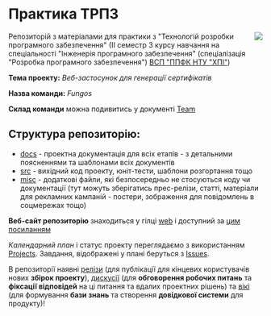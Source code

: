 # Практика ТРПЗ

<img src="https://raw.githubusercontent.com/liketaurus/SE-practice-template/main/docs/images/resources/PPC-SE.jpg" align="right" style="float:right;">

Репозиторій з матеріалами для практики з "Технологій розробки програмного забезпечення" (ІІ семестр 3 курсу навчання на спеціальності "Інженерія програмного забезпечення" (спеціалізація "Розробка програмного забезпечення") [ВСП "ППФК НТУ "ХПІ"](https://sites.google.com/polytechnic.co.cc/main))

**Тема проекту:** *Веб-застосунок для генерації сертифікатів*</br>

**Назва команди:** *Fungos*</br>

**Склад команди** можна подивитись у документі [Team](https://github.com/IlnitskijMaksim/SE-practice-1group/blob/main/docs/1.Envisioning/team.md)

## **Структура репозиторію**:
* [docs](docs/README.md) - проектна документація для всіх етапів - з детальними поясненнями та шаблонами всіх документів
* [src](src/README.md) - вихідний код проекту, юніт-тести, шаблони розгортання тощо
* [misc](misc/README.md) - додаткові файли, які безпосередньо не стосуються коду чи документації (тут можуть зберігатись прес-релізи, статті, матеріали для рекламних кампаній - постери, зображення для повідомлень в соцмережах тощо)

**Веб-сайт репозиторію** знаходиться у гілці [web](https://github.com/IlnitskijMaksim/SE-practice-1group/tree/web) і доступний за [цим посиланням](https://ilnitskijmaksim.github.io/SE-practice-1group/) 

*Календарний план* і статус проекту переглядаємо з використанням [Projects](https://github.com/IlnitskijMaksim/SE-practice-1group/projects). Завдання, відображені у плані беруться з [Issues](https://github.com/IlnitskijMaksim/SE-practice-1group/issues). 

В репозиторії наявні [релізи](https://github.com/IlnitskijMaksim/SE-practice-1group/releases) (для публікації для кінцевих користувачів нових **збірок проекту**), [дискусії](https://github.com/IlnitskijMaksim/SE-practice-1group/discussions) (для **обговорення робочих питань** та **фіксації відповідей** на ці питання та вдалих проектних рішень) та [вікі](https://github.com/IlnitskijMaksim/SE-practice-1group/wiki) (для формування **бази знань** та створення **довідкової системи** для продуктy)!



